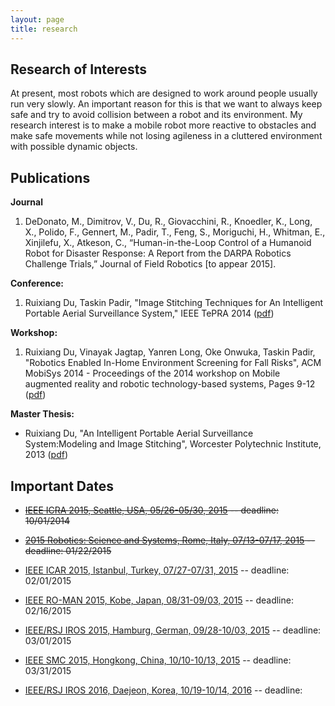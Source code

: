 ```yaml
---
layout: page
title: research
---
```


## Research of Interests

At present, most robots which are designed to work around people usually run very slowly. An important reason for this is that we want to always keep safe and try to avoid collision between a robot and its environment. My research interest is to make a mobile robot more reactive to obstacles and make safe movements while not losing agileness in a cluttered environment with possible dynamic objects. 

## Publications

**Journal**

1. DeDonato, M., Dimitrov, V., Du, R., Giovacchini, R., Knoedler, K., Long, X., Polido, F., Gennert, M., Padir, T., Feng, S., Moriguchi, H., Whitman, E., Xinjilefu, X., Atkeson, C., “Human-in-the-Loop Control of a Humanoid Robot for Disaster Response: A Report from the DARPA Robotics Challenge Trials,” Journal of Field Robotics [to appear 2015].

**Conference:** 

1. Ruixiang Du, Taskin Padir, "Image Stitching Techniques for An Intelligent Portable Aerial Surveillance System," IEEE TePRA 2014 ([pdf]())

**Workshop:**

1. Ruixiang Du, Vinayak Jagtap, Yanren Long, Oke Onwuka, Taskin Padir, "Robotics Enabled In-Home Environment Screening for Fall Risks", ACM MobiSys 2014 - Proceedings of the 2014 workshop on Mobile augmented reality and robotic technology-based systems, Pages 9-12 ([pdf]())

**Master Thesis:** 

* Ruixiang Du, "An Intelligent Portable Aerial Surveillance System:Modeling and Image Stitching", Worcester Polytechnic Institute, 2013 ([pdf](http://www.wpi.edu/Pubs/ETD/Available/etd-052913-120432/unrestricted/rdu.pdf))

## Important Dates

* <del>[IEEE ICRA 2015, Seattle, USA, 05/26-05/30, 2015](http://icra2015.org/) -- deadline: 10/01/2014</del>

* <del>[2015 Robotics: Science and Systems, Rome, Italy, 07/13-07/17, 2015](http://www.roboticsconference.org/) -- deadline: 01/22/2015</del>

* [IEEE ICAR 2015, Istanbul, Turkey, 07/27-07/31, 2015](http://www.icar2015.org/icar2015_home-1.1.1.html) -- deadline: 02/01/2015

* [IEEE RO-MAN 2015, Kobe, Japan, 08/31-09/03, 2015](http://www.ro-man2015.org/) -- deadline: 02/16/2015

* [IEEE/RSJ IROS 2015, Hamburg, German, 09/28-10/03, 2015](http://www.iros2015.org/) -- deadline: 03/01/2015

* [IEEE SMC 2015, Hongkong, China, 10/10-10/13, 2015](http://www.smc2015.org/) -- deadline: 03/31/2015

* [IEEE/RSJ IROS 2016, Daejeon, Korea, 10/19-10/14, 2016]() -- deadline: 




